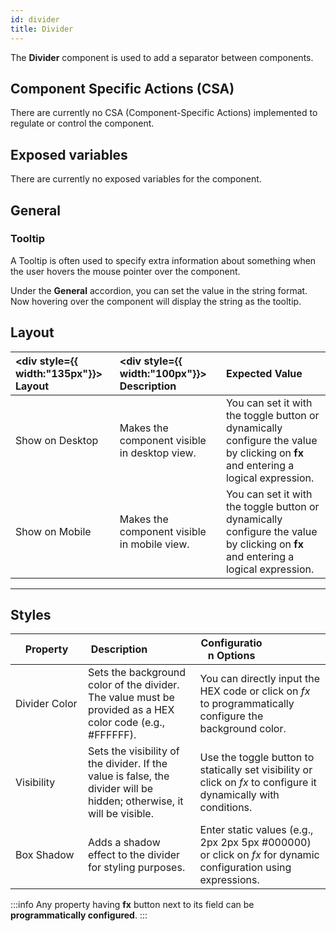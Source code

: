 ```yaml
---
id: divider
title: Divider
---
```


The **Divider** component is used to add a separator between components.

<div style={{paddingTop:'24px'}}>

## Component Specific Actions (CSA)

There are currently no CSA (Component-Specific Actions) implemented to regulate or control the component.

</div>

<div style={{paddingTop:'24px'}}>

## Exposed variables

There are currently no exposed variables for the component.

</div>

<div style={{paddingTop:'24px'}}>

## General

### Tooltip

A Tooltip is often used to specify extra information about something when the user hovers the mouse pointer over the component.

Under the <b>General</b> accordion, you can set the value in the string format. Now hovering over the component will display the string as the tooltip.

</div>

<div style={{paddingTop:'24px'}}>

## Layout

| <div style={{ width:"135px"}}> Layout </div> | <div style={{ width:"100px"}}> Description </div>    | Expected Value                                                  |
| :------------------------------------------- | :----------------------------------------------------| :-------------------------------------------------------------- |
| Show on Desktop                              | Makes the component visible in desktop view.         | You can set it with the toggle button or dynamically configure the value by clicking on **fx** and entering a logical expression. |
| Show on Mobile                               | Makes the component visible in mobile view.          | You can set it with the toggle button or dynamically configure the value by clicking on **fx** and entering a logical expression. |

</div>

<div style={{paddingTop:'24px'}}>

---

## Styles

| <div style="width:100px;">Property</div>    | <div style="width:100px;">Description</div> | <div style="width:100px;">Configuration Options</div>  |
| ------------------------------------------- | ------------------------------------------- | -------------------------------------------------------|
| Divider Color    | Sets the background color of the divider. The value must be provided as a HEX color code (e.g., #FFFFFF).   | You can directly input the HEX code or click on *fx* to programmatically configure the background color.    |
| Visibility       | Sets the visibility of the divider. If the value is false, the divider will be hidden; otherwise, it will be visible.    | Use the toggle button to statically set visibility or click on *fx* to configure it dynamically with conditions.  |
| Box Shadow     | Adds a shadow effect to the divider for styling purposes.    | Enter static values (e.g., 2px 2px 5px #000000) or click on *fx* for dynamic configuration using expressions.             |


:::info
Any property having **fx** button next to its field can be **programmatically configured**.
:::

</div>
